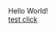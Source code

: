 <html>
<head>
</head>
<body>
Hello World!
<br>
 <a href="https://galaxystore.samsung.com/detail/ru.stoloto.mobile?af_prt=2leads&pid=2leads_int&af_click_lookback=7d">test click</a> 
<br>
</body>
</html>
